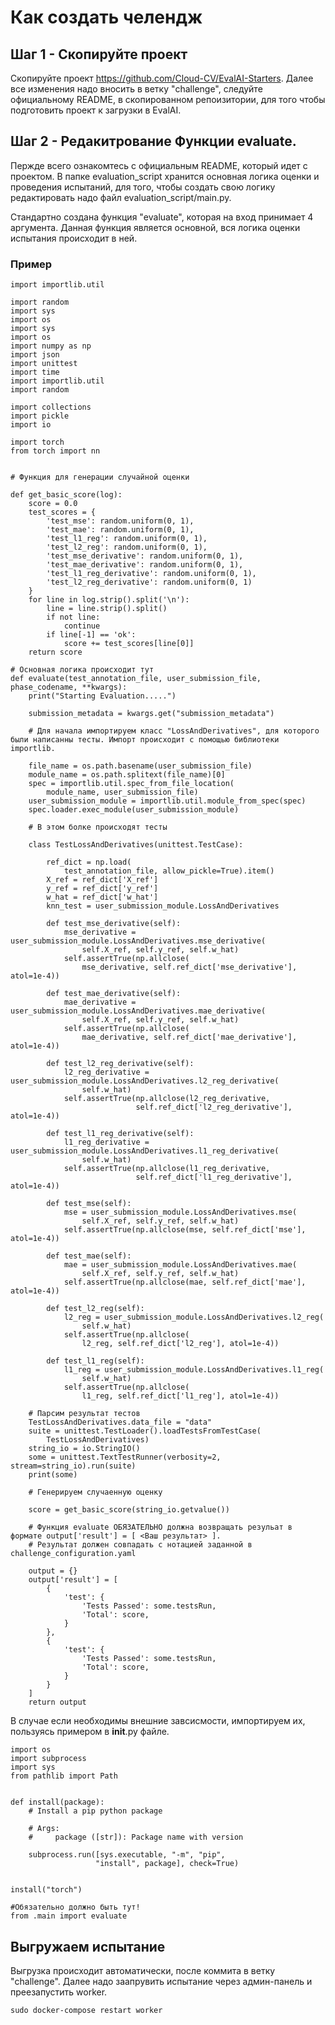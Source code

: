 # Как создать челендж

## Шаг 1 - Скопируйте проект
Скопируйте проект https://github.com/Cloud-CV/EvalAI-Starters. Далее все изменения надо вносить в ветку "challenge", следуйте официальному README, в скопированном репоизитории, для того чтобы подготовить проект к загрузки в EvalAI.

## Шаг 2 - Редакитрование Функции evaluate.
Пержде всего ознакомтесь с официальным README, который идет с проектом. В папке evaluation_script хранится основная логика оценки и проведения испытаний, для того, чтобы создать свою логику редактировать надо файл evaluation_script/main.py.

Стандартно создана функция "evaluate", которая на вход принимает 4 аргумента. Данная функция является основной, вся логика оценки испытания происходит в ней.

### Пример
```
import importlib.util

import random
import sys
import os
import sys
import os
import numpy as np
import json
import unittest
import time
import importlib.util
import random

import collections
import pickle
import io

import torch
from torch import nn


# Функция для генерации случайной оценки

def get_basic_score(log):
    score = 0.0
    test_scores = {
        'test_mse': random.uniform(0, 1),
        'test_mae': random.uniform(0, 1),
        'test_l1_reg': random.uniform(0, 1),
        'test_l2_reg': random.uniform(0, 1),
        'test_mse_derivative': random.uniform(0, 1),
        'test_mae_derivative': random.uniform(0, 1),
        'test_l1_reg_derivative': random.uniform(0, 1),
        'test_l2_reg_derivative': random.uniform(0, 1)
    }
    for line in log.strip().split('\n'):
        line = line.strip().split()
        if not line:
            continue
        if line[-1] == 'ok':
            score += test_scores[line[0]]
    return score

# Основная логика происходит тут 
def evaluate(test_annotation_file, user_submission_file, phase_codename, **kwargs):
    print("Starting Evaluation.....")

    submission_metadata = kwargs.get("submission_metadata")
    
    # Для начала импортируем класс "LossAndDerivatives", для которого были написанны тесты. Импорт происходит с помощью библиотеки importlib.
    
    file_name = os.path.basename(user_submission_file)
    module_name = os.path.splitext(file_name)[0]
    spec = importlib.util.spec_from_file_location(
        module_name, user_submission_file)
    user_submission_module = importlib.util.module_from_spec(spec)
    spec.loader.exec_module(user_submission_module)

    # В этом болке происходят тесты
    
    class TestLossAndDerivatives(unittest.TestCase):

        ref_dict = np.load(
            test_annotation_file, allow_pickle=True).item()
        X_ref = ref_dict['X_ref']
        y_ref = ref_dict['y_ref']
        w_hat = ref_dict['w_hat']
        knn_test = user_submission_module.LossAndDerivatives

        def test_mse_derivative(self):
            mse_derivative = user_submission_module.LossAndDerivatives.mse_derivative(
                self.X_ref, self.y_ref, self.w_hat)
            self.assertTrue(np.allclose(
                mse_derivative, self.ref_dict['mse_derivative'], atol=1e-4))

        def test_mae_derivative(self):
            mae_derivative = user_submission_module.LossAndDerivatives.mae_derivative(
                self.X_ref, self.y_ref, self.w_hat)
            self.assertTrue(np.allclose(
                mae_derivative, self.ref_dict['mae_derivative'], atol=1e-4))

        def test_l2_reg_derivative(self):
            l2_reg_derivative = user_submission_module.LossAndDerivatives.l2_reg_derivative(
                self.w_hat)
            self.assertTrue(np.allclose(l2_reg_derivative,
                            self.ref_dict['l2_reg_derivative'], atol=1e-4))

        def test_l1_reg_derivative(self):
            l1_reg_derivative = user_submission_module.LossAndDerivatives.l1_reg_derivative(
                self.w_hat)
            self.assertTrue(np.allclose(l1_reg_derivative,
                            self.ref_dict['l1_reg_derivative'], atol=1e-4))

        def test_mse(self):
            mse = user_submission_module.LossAndDerivatives.mse(
                self.X_ref, self.y_ref, self.w_hat)
            self.assertTrue(np.allclose(mse, self.ref_dict['mse'], atol=1e-4))

        def test_mae(self):
            mae = user_submission_module.LossAndDerivatives.mae(
                self.X_ref, self.y_ref, self.w_hat)
            self.assertTrue(np.allclose(mae, self.ref_dict['mae'], atol=1e-4))

        def test_l2_reg(self):
            l2_reg = user_submission_module.LossAndDerivatives.l2_reg(
                self.w_hat)
            self.assertTrue(np.allclose(
                l2_reg, self.ref_dict['l2_reg'], atol=1e-4))

        def test_l1_reg(self):
            l1_reg = user_submission_module.LossAndDerivatives.l1_reg(
                self.w_hat)
            self.assertTrue(np.allclose(
                l1_reg, self.ref_dict['l1_reg'], atol=1e-4))

    # Парсим результат тестов
    TestLossAndDerivatives.data_file = "data"
    suite = unittest.TestLoader().loadTestsFromTestCase(
        TestLossAndDerivatives)
    string_io = io.StringIO()
    some = unittest.TextTestRunner(verbosity=2, stream=string_io).run(suite)
    print(some)
    
    # Генерируем случаенную оценку
    
    score = get_basic_score(string_io.getvalue())
    
    # Функция evaluate ОБЯЗАТЕЛЬНО должна возвращать резульат в формате output['result'] = [ <Ваш результат> ]. 
    # Результат должен совпадать с нотацией заданной в challenge_configuration.yaml
     
    output = {}
    output['result'] = [
        {
            'test': {
                'Tests Passed': some.testsRun,
                'Total': score,
            }
        },
        {
            'test': {
                'Tests Passed': some.testsRun,
                'Total': score,
            }
        }
    ]
    return output

```
В случае если необходимы внешние завсисмости, импортируем их, пользуясь примером в __init__.py файле.
```
import os
import subprocess
import sys
from pathlib import Path


def install(package):
    # Install a pip python package

    # Args:
    #     package ([str]): Package name with version

    subprocess.run([sys.executable, "-m", "pip",
                   "install", package], check=True)


install("torch")

#Обязательно должно быть тут!
from .main import evaluate
```

## Выгружаем испытание

Выгрузка происходит автоматически, после коммита в ветку "challenge". Далее надо заапрувить испытание через админ-панель и преезапустить worker.
```
sudo docker-compose restart worker
```
